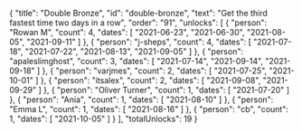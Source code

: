 {
  "title": "Double Bronze",
  "id": "double-bronze",
  "text": "Get the third fastest time two days in a row",
  "order": "91",
  "unlocks": [
    {
      "person": "Rowan M",
      "count": 4,
      "dates": [
        "2021-06-23",
        "2021-06-30",
        "2021-08-05",
        "2021-09-11"
      ]
    },
    {
      "person": "j-sheps",
      "count": 4,
      "dates": [
        "2021-07-18",
        "2021-07-22",
        "2021-08-13",
        "2021-09-05"
      ]
    },
    {
      "person": "apaleslimghost",
      "count": 3,
      "dates": [
        "2021-07-14",
        "2021-09-14",
        "2021-09-18"
      ]
    },
    {
      "person": "varjmes",
      "count": 2,
      "dates": [
        "2021-07-25",
        "2021-10-01"
      ]
    },
    {
      "person": "itsalex",
      "count": 2,
      "dates": [
        "2021-09-08",
        "2021-09-29"
      ]
    },
    {
      "person": "Oliver Turner",
      "count": 1,
      "dates": [
        "2021-07-20"
      ]
    },
    {
      "person": "Ania",
      "count": 1,
      "dates": [
        "2021-08-10"
      ]
    },
    {
      "person": "Emma L",
      "count": 1,
      "dates": [
        "2021-08-16"
      ]
    },
    {
      "person": "cb",
      "count": 1,
      "dates": [
        "2021-10-05"
      ]
    }
  ],
  "totalUnlocks": 19
}
